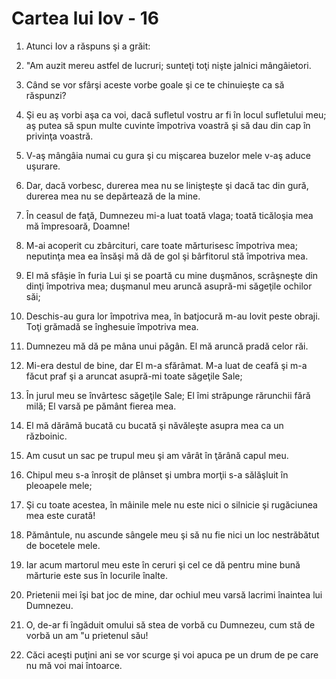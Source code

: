 # Cartea lui Iov - 16

1. Atunci Iov a răspuns şi a grăit: 

2. "Am auzit mereu astfel de lucruri; sunteţi toţi nişte jalnici mângâietori. 

3. Când se vor sfârşi aceste vorbe goale şi ce te chinuieşte ca să răspunzi? 

4. Şi eu aş vorbi aşa ca voi, dacă sufletul vostru ar fi în locul sufletului meu; aş putea să spun multe cuvinte împotriva voastră şi să dau din cap în privinţa voastră. 

5. V-aş mângâia numai cu gura şi cu mişcarea buzelor mele v-aş aduce uşurare. 

6. Dar, dacă vorbesc, durerea mea nu se linişteşte şi dacă tac din gură, durerea mea nu se depărtează de la mine. 

7. În ceasul de faţă, Dumnezeu mi-a luat toată vlaga; toată ticăloşia mea mă împresoară, Doamne! 

8. M-ai acoperit cu zbârcituri, care toate mărturisesc împotriva mea; neputinţa mea ea însăşi mă dă de gol şi bârfitorul stă împotriva mea. 

9. El mă sfâşie în furia Lui şi se poartă cu mine duşmănos, scrâşneşte din dinţi împotriva mea; duşmanul meu aruncă asupră-mi săgeţile ochilor săi; 

10. Deschis-au gura lor împotriva mea, în batjocură m-au lovit peste obraji. Toţi grămadă se înghesuie împotriva mea. 

11. Dumnezeu mă dă pe mâna unui păgân. El mă aruncă pradă celor răi. 

12. Mi-era destul de bine, dar El m-a sfărâmat. M-a luat de ceafă şi m-a făcut praf şi a aruncat asupră-mi toate săgeţile Sale; 

13. În jurul meu se învârtesc săgeţile Sale; El îmi străpunge rărunchii fără milă; El varsă pe pământ fierea mea. 

14. El mă dărâmă bucată cu bucată şi năvăleşte asupra mea ca un războinic. 

15. Am cusut un sac pe trupul meu şi am vârât în ţărână capul meu. 

16. Chipul meu s-a înroşit de plânset şi umbra morţii s-a sălăşluit în pleoapele mele; 

17. Şi cu toate acestea, în mâinile mele nu este nici o silnicie şi rugăciunea mea este curată! 

18. Pământule, nu ascunde sângele meu şi să nu fie nici un loc nestrăbătut de bocetele mele. 

19. Iar acum martorul meu este în ceruri şi cel ce dă pentru mine bună mărturie este sus în locurile înalte. 

20. Prietenii mei îşi bat joc de mine, dar ochiul meu varsă lacrimi înaintea lui Dumnezeu. 

21. O, de-ar fi îngăduit omului să stea de vorbă cu Dumnezeu, cum stă de vorbă un am "u prietenul său! 

22. Căci aceşti puţini ani se vor scurge şi voi apuca pe un drum de pe care nu mă voi mai întoarce. 

